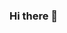 ### Hi there 👋

<!--
**ricardo-trivino/ricardo-trivino** is a ✨ _special_ ✨ repository because its `README.md` (this file) appears on your GitHub profile.

Here are some ideas to get you started:

- 🔭 I’m currently working on Canal Tecnológico & EduComm...
- 🌱 I’m currently learning JavaScript...
- 👯 I’m looking to collaborate on web development...
- 🤔 I’m looking for help with MySQL...
- 💬 Ask me about HTML & CSS...
- 📫 How to reach me: twitter, instagram...
-->
